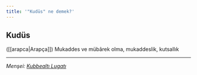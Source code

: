 ```yaml
---
title: '"Kudüs" ne demek?'
---
```


## Kudüs
([[arapca|Arapça]]) Mukaddes ve mübârek olma, mukaddeslik, kutsallık

---
*Menşei: [Kubbealtı Lugatı](https://lugatim.com/s/kuds)*
